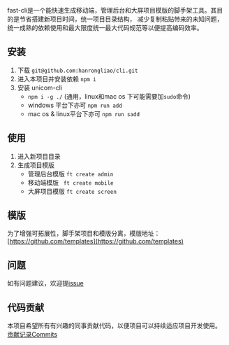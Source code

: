fast-cli是一个能快速生成移动端，管理后台和大屏项目模版的脚手架工具。其目的是节省搭建新项目时间，统一项目目录结构，
减少复制粘贴带来的未知问题，统一成熟的依赖使用和最大限度统一最大代码规范等以便提高编码效率。

## 安装
1. 下载 `git@github.com:hanrongliao/cli.git`
2. 进入本项目并安装依赖 `npm i`
3. 安装 unicom-cli
    - `npm i -g ./` (通用，linux和mac os 下可能需要加`sudo`命令)
    - windows 平台下亦可 `npm run add`
    - mac os & linux平台下亦可 `npm run sadd`
    
## 使用
1. 进入新项目目录
2. 生成项目模版
    - 管理后台模版 `ft create admin`
    - 移动端模版 ` ft create mobile`
    - 大屏项目模版 `ft create screen`

## 模版
为了增强可拓展性，脚手架项目和模版分离，模版地址：[https://github.com/templates](https://github.com/templates)

## 问题
如有问题建议，欢迎提[issue](https://github.com/cli/issues)

## 代码贡献
本项目希望所有有兴趣的同事贡献代码，以便项目可以持续适应项目开发使用。
[贡献记录Commits](https://github.com/hanrongliao/cli/issues)



